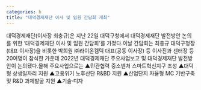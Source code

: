 ```yaml
---
categories: h
title: "대덕경제재단 이사 및 임원 간담회 개최"
---
```

대덕경제재단(이사장 최충규)은 지난 22일 대덕구청에서 대덕경제재단 발전방안 논의를 위한 ‘대덕경제재단 이사 및 임원 간담회’를 가졌다.이날 간담회는 최충규 대덕구청장(대표 이사장)을 비롯한 박희원 ㈜라이온켐텍 대표(공동 이사장) 등 이사진과 센터장 등 20여명이 참석한 가운데 2022년 대덕경제재단 주요사업보고 및 대덕경제재단 발전방안이 논의됐다.올해 주요사업으로는 ▲민관협력 중소벤처 스마트혁신지구 조성 ▲대덕형 상생일자리 지원 ▲고용위기 노후산단 R&BD 지원 ▲산업단지 자율형 MC 기반구축 및 R&D 과제발굴 지원 ▲기술·디자